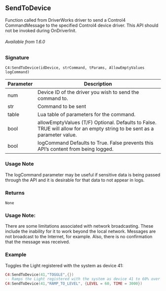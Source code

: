 ## SendToDevice

Function called from DriverWorks driver to send a Control4 CommandMessage to the specified Control4 device driver. This API should not be invoked during OnDriverInit.

###### Available from 1.6.0


### Signature

`C4:SendToDevice(idDevice, strCommand, tParams, AllowEmptyValues logCommand)`


| Parameter | Description |
| --- | --- |
| num | Device ID of the driver you wish to send the command to. |
| str | Command to be sent |
| table | Lua table of parameters for the command. |
| bool | allowEmptyValues (T/F) Optional. Defaults to False. TRUE will allow for an empty string to be sent as a parameter value.  | 
| bool | logCommand Defaults to True.  False prevents this API’s content from being logged. |

### Usage Note
The logCommand parameter may be useful if sensitive data is being passed through the API and it is desirable for that data to not appear in logs.


### Returns

`None`


### Usage Note:
There are some limitations associated with network broadcasting. These include the inability for it to work beyond the local network. Messages are not broadcast to the Internet, for example. Also, there is no confirmation that the message was received.


### Example

Toggles the Light registered with the system as device 41:

```lua
C4:SendToDevice(41,"TOGGLE",{})
-- Ramps the Light registered with the system as device 41 to 60% over 3 seconds:
C4:SendToDevice(41,"RAMP_TO_LEVEL", {LEVEL = 60, TIME = 3000})
```